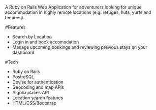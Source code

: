 A Ruby on Rails Web Application for adventurers looking for unique accommodation in highly remote locations (e.g. refuges, huts, yurts and teepees).

#Features
- Search by Location
- Login in and book accomodation
- Manage upcoming bookings and reviewing previous stays on your dashboard

#Tech 
- Ruby on Rails
- PostreSQL
- Devise for authentication
- Geocoding and map APIs
- Algolia places API
- Location search features
- HTML/CSS/Bootstrap

